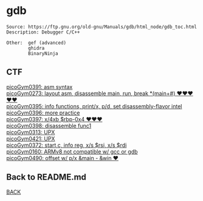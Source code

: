 # gdb

```
Source: https://ftp.gnu.org/old-gnu/Manuals/gdb/html_node/gdb_toc.html
Description: Debugger C/C++

Other:  gef (advanced)
        ghidra
        BinaryNinja
```

## CTF
[picoGym0391: asm syntax](../picoCTF/picoGym0391.md)<br>
[picoGym0273: layout asm, disassemble main, run, break *(main+#) ❤️❤️❤️❤️❤️](../picoCTF/picoGym0273.md)<br>
[picoGym0395: info functions, print/x, p/d, set disassembly-flavor intel](../picoCTF/picoGym0395.md)<br>
[picoGym0396: more practice](../picoCTF/picoGym0396.md)<br>
[picoGym0397: x/4xb $rbp-0x4 ❤️❤️❤️](../picoCTF/picoGym0397.md)<br>
[picoGym0398: disassemble func1](../picoCTF/picoGym0398.md)<br>
[picoGym0313: UPX](../picoCTF/picoGym0313.md)<br>
[picoGym0421: UPX](../picoCTF/picoGym0421.md)<br>
[picoGym0372: start,c, info reg, x/s $rsi, x/s $rdi](../picoCTF/picoGym0372.md)<br>
[picoGym0160: ARMv8 not compatible w/ gcc or gdb](../picoCTF/picoGym0160.md)<br>
[picoGym0490: offset w/ p/x &main - &win ❤️](../picoCTF/picoGym0490.md)<br>

## Back to README.md
[BACK](../README.md)